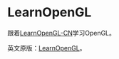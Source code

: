 # LearnOpenGL

跟着[LearnOpenGL-CN](https://github.com/LearnOpenGL-CN/LearnOpenGL-CN)学习OpenGL。

英文原版：[LearnOpenGL](https://learnopengl.com/)。